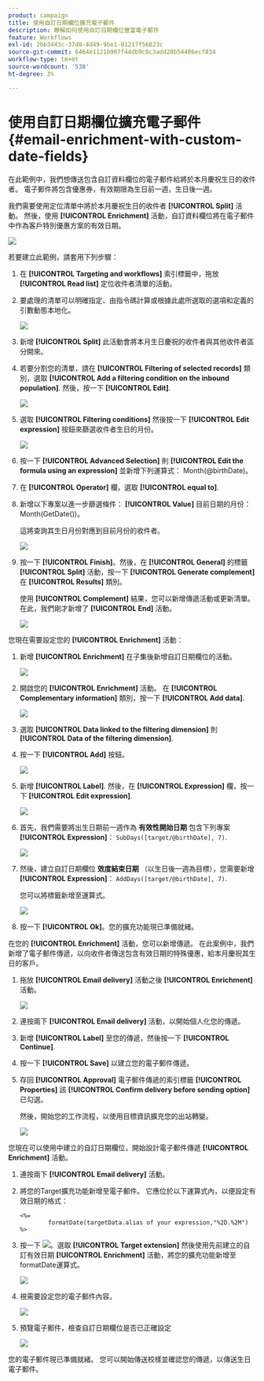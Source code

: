 ```yaml
---
product: campaign
title: 使用自訂日期欄位擴充電子郵件
description: 瞭解如何使用自訂日期欄位豐富電子郵件
feature: Workflows
exl-id: 2bb3443c-37d8-4d49-9be1-81217f56823c
source-git-commit: 6464e1121b907f44db9c0c3add28b54486ecf834
workflow-type: tm+mt
source-wordcount: '538'
ht-degree: 3%

---
```


# 使用自訂日期欄位擴充電子郵件{#email-enrichment-with-custom-date-fields}



在此範例中，我們想傳送包含自訂資料欄位的電子郵件給將於本月慶祝生日的收件者。 電子郵件將包含優惠券，有效期限為生日前一週，生日後一週。

我們需要使用定位清單中將於本月慶祝生日的收件者 **[!UICONTROL Split]** 活動。 然後，使用 **[!UICONTROL Enrichment]** 活動，自訂資料欄位將在電子郵件中作為客戶特別優惠方案的有效日期。

![](assets/uc_enrichment.png)

若要建立此範例，請套用下列步驟：

1. 在 **[!UICONTROL Targeting and workflows]** 索引標籤中，拖放 **[!UICONTROL Read list]** 定位收件者清單的活動。
1. 要處理的清單可以明確指定、由指令碼計算或根據此處所選取的選項和定義的引數動態本地化。

   ![](assets/uc_enrichment_1.png)

1. 新增 **[!UICONTROL Split]** 此活動會將本月生日慶祝的收件者與其他收件者區分開來。
1. 若要分割您的清單，請在 **[!UICONTROL Filtering of selected records]** 類別，選取 **[!UICONTROL Add a filtering condition on the inbound population]**. 然後，按一下 **[!UICONTROL Edit]**.

   ![](assets/uc_enrichment_2.png)

1. 選取 **[!UICONTROL Filtering conditions]** 然後按一下 **[!UICONTROL Edit expression]** 按鈕來篩選收件者生日的月份。

   ![](assets/uc_enrichment_3.png)

1. 按一下 **[!UICONTROL Advanced Selection]** 則 **[!UICONTROL Edit the formula using an expression]** 並新增下列運算式： Month(@birthDate)。
1. 在 **[!UICONTROL Operator]** 欄，選取 **[!UICONTROL equal to]**.
1. 新增以下專案以進一步篩選條件： **[!UICONTROL Value]** 目前日期的月份： Month(GetDate())。

   這將查詢其生日月份對應到目前月份的收件者。

   ![](assets/uc_enrichment_4.png)

1. 按一下 **[!UICONTROL Finish]**。然後，在 **[!UICONTROL General]** 的標籤 **[!UICONTROL Split]** 活動，按一下 **[!UICONTROL Generate complement]** 在 **[!UICONTROL Results]** 類別。

   使用 **[!UICONTROL Complement]** 結果，您可以新增傳遞活動或更新清單。 在此，我們剛才新增了 **[!UICONTROL End]** 活動。

   ![](assets/uc_enrichment_6.png)

您現在需要設定您的 **[!UICONTROL Enrichment]** 活動：

1. 新增 **[!UICONTROL Enrichment]** 在子集後新增自訂日期欄位的活動。

   ![](assets/uc_enrichment_7.png)

1. 開啟您的 **[!UICONTROL Enrichment]** 活動。 在 **[!UICONTROL Complementary information]** 類別，按一下 **[!UICONTROL Add data]**.

   ![](assets/uc_enrichment_8.png)

1. 選取 **[!UICONTROL Data linked to the filtering dimension]** 則 **[!UICONTROL Data of the filtering dimension]**.
1. 按一下 **[!UICONTROL Add]** 按鈕。

   ![](assets/uc_enrichment_9.png)

1. 新增 **[!UICONTROL Label]**. 然後，在 **[!UICONTROL Expression]** 欄，按一下 **[!UICONTROL Edit expression]**.

   ![](assets/uc_enrichment_10.png)

1. 首先，我們需要將出生日期前一週作為 **有效性開始日期** 包含下列專案 **[!UICONTROL Expression]**： `SubDays([target/@birthDate], 7)`.

   ![](assets/uc_enrichment_11.png)

1. 然後，建立自訂日期欄位 **效度結束日期** （以生日後一週為目標），您需要新增 **[!UICONTROL Expression]**： `AddDays([target/@birthDate], 7)`.

   您可以將標籤新增至運算式。

   ![](assets/uc_enrichment_12.png)

1. 按一下 **[!UICONTROL Ok]**。您的擴充功能現已準備就緒。

在您的 **[!UICONTROL Enrichment]** 活動，您可以新增傳遞。 在此案例中，我們新增了電子郵件傳遞，以向收件者傳送包含有效日期的特殊優惠，給本月慶祝其生日的客戶。

1. 拖放 **[!UICONTROL Email delivery]** 活動之後 **[!UICONTROL Enrichment]** 活動。

   ![](assets/uc_enrichment_15.png)

1. 連按兩下 **[!UICONTROL Email delivery]** 活動，以開始個人化您的傳遞。
1. 新增 **[!UICONTROL Label]** 至您的傳遞，然後按一下 **[!UICONTROL Continue]**.
1. 按一下 **[!UICONTROL Save]** 以建立您的電子郵件傳遞。
1. 存回 **[!UICONTROL Approval]** 電子郵件傳遞的索引標籤 **[!UICONTROL Properties]** 該 **[!UICONTROL Confirm delivery before sending option]** 已勾選。

   然後，開始您的工作流程，以使用目標資訊擴充您的出站轉變。

   ![](assets/uc_enrichment_18.png)

您現在可以使用中建立的自訂日期欄位，開始設計電子郵件傳遞 **[!UICONTROL Enrichment]** 活動。

1. 連按兩下 **[!UICONTROL Email delivery]** 活動。
1. 將您的Target擴充功能新增至電子郵件。 它應位於以下運算式內，以便設定有效日期的格式：

   ```
   <%=
           formatDate(targetData.alias of your expression,"%2D.%2M")  %>
   ```

1. 按一下 ![](assets/uc_enrichment_16.png)。選取 **[!UICONTROL Target extension]** 然後使用先前建立的自訂有效日期 **[!UICONTROL Enrichment]** 活動，將您的擴充功能新增至formatDate運算式。

   ![](assets/uc_enrichment_19.png)

1. 視需要設定您的電子郵件內容。

   ![](assets/uc_enrichment_17.png)

1. 預覽電子郵件，檢查自訂日期欄位是否已正確設定

   ![](assets/uc_enrichment_20.png)

您的電子郵件現已準備就緒。 您可以開始傳送校樣並確認您的傳遞，以傳送生日電子郵件。
